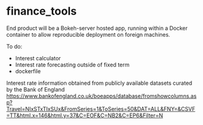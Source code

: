 # finance_tools

End product will be a Bokeh-server hosted app, running within a Docker container to allow reproducible deployment on foreign machines.

To do:
- Interest calculator
- Interest rate forecasting outside of fixed term
- dockerfile

Interest rate information obtained from publicly available datasets curated by the Bank of England
https://www.bankofengland.co.uk/boeapps/database/fromshowcolumns.asp?Travel=NIxSTxTIxSUx&FromSeries=1&ToSeries=50&DAT=ALL&FNY=&CSVF=TT&html.x=146&html.y=37&C=EOF&C=NB2&C=EP6&Filter=N